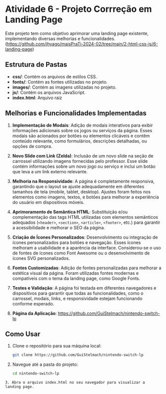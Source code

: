# Atividade 6 -  Projeto Corrreção em  Landing Page

Este projeto tem como objetivo aprimorar uma landing page existente, implementando diversas melhorias e funcionalidades.(https://github.com/jhyago/maisPraTi-2024-02/tree/main/2-html-css-js/6-landing-page)

## Estrutura de Pastas

- **css/**: Contém os arquivos de estilos CSS.
- **fonts/**: Contém as fontes utilizadas no projeto.
- **images/**: Contém as imagens utilizadas no projeto.
- **js/**: Contém os arquivos JavaScript.
- **index.html**: Arquivo raiz


## Melhorias e Funcionalidades Implementadas

1. **Implementação de Modais**: Adição de modais interativos para exibir informações adicionais sobre os jogos ou serviços da página. Esses modais são acionados por botões ou elementos clicáveis e contêm conteúdo relevante, como formulários, descrições detalhadas, ou opções de compra.

2. **Novo Slide com Link (Zelda)**: Inclusão de um novo slide na seção de carrossel utilizando imagens fornecidas pelo professor. Esse slide contém informações sobre um novo jogo ou serviço e inclui um botão que leva a um link externo relevante.

3. **Melhoria na Responsividade**: A página é completamente responsiva, garantindo que o layout se ajuste adequadamente em diferentes tamanhos de tela (mobile, tablet, desktop). Ajustes foram feitos nos elementos como imagens, textos, e botões para melhorar a experiência do usuário em dispositivos móveis.

4. **Aprimoramento de Semântica HTML**: Substituição e/ou complementação das tags HTML utilizadas com elementos semânticos adequados (`<header>`, `<section>`, `<article>`, `<footer>`, etc.) para garantir a acessibilidade e melhorar o SEO da página.

5. **Criação de Ícones Personalizados**: Desenvolvimento ou integração de ícones personalizados para botões e navegação. Esses ícones melhoram a usabilidade e a aparência da interface. Considerou-se o uso de fontes de ícones como Font Awesome ou o desenvolvimento de ícones SVG personalizados.

6. **Fontes Customizadas**: Adição de fontes personalizadas para melhorar a estética visual da página. Foram utilizadas fontes modernas e compatíveis com o tema da landing page, como Google Fonts.

7. **Testes e Validação**: A página foi testada em diferentes navegadores e dispositivos para garantir que todas as funcionalidades, como o carrossel, modais, links, e responsividade estejam funcionando conforme esperado.
8. **Página da Aplicação**: https://github.com/GuiStelmach/nintendo-switch-lp
   
 

## Como Usar

1. Clone o repositório para sua máquina local:
   ```sh
   git clone https://github.com/GuiStelmach/nintendo-switch-lp

    ```
2. Navegue até a pasta do projeto:
   ```sh
   cd nintendo-switch-lp

 ```
3. Abra o arquivo index.html no seu navegador para visualizar a landing page.





